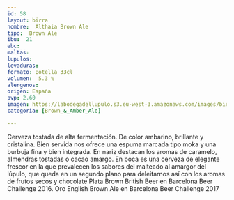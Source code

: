 ```yaml
---
id: 58
layout: birra
nombre:  Althaia Brown Ale
tipo:  Brown Ale
ibu:  21
ebc:
maltas: 
lupulos: 
levaduras: 
formato: Botella 33cl
volumen:  5.3 %
alergenos: 
origen: España
pvp: 2.60
imagen: https://labodegadellupulo.s3.eu-west-3.amazonaws.com/images/birras/althaiabrown.jpg
categoria: [Brown_&_Amber_Ale]

---
```

Cerveza tostada de alta fermentación. De color ambarino, brillante y cristalina. Bien servida nos ofrece una espuma marcada tipo moka y una burbuja fina y bien integrada. En nariz destacan los aromas de caramelo, almendras tostadas o cacao amargo. En boca es una cerveza de elegante frescor en la que prevalecen los sabores del malteado al amargor del lúpulo, que queda en un segundo plano para deleitarnos así con los aromas de frutos secos y chocolate
Plata Brown British Beer en Barcelona Beer Challenge 2016.
 Oro English Brown Ale en Barcelona Beer Challenge 2017

















